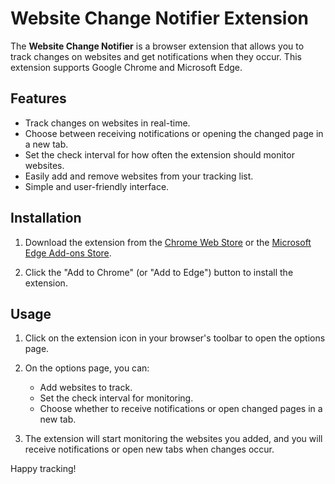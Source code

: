 # Website Change Notifier Extension

The **Website Change Notifier** is a browser extension that allows you to track changes on websites and get notifications when they occur. This extension supports Google Chrome and Microsoft Edge.

## Features

- Track changes on websites in real-time.
- Choose between receiving notifications or opening the changed page in a new tab.
- Set the check interval for how often the extension should monitor websites.
- Easily add and remove websites from your tracking list.
- Simple and user-friendly interface.

## Installation

1. Download the extension from the [Chrome Web Store](https://chrome.google.com/webstore) or the [Microsoft Edge Add-ons Store](https://microsoftedge.microsoft.com/addons/Microsoft-Edge-Extensions-Home).

2. Click the "Add to Chrome" (or "Add to Edge") button to install the extension.

## Usage

1. Click on the extension icon in your browser's toolbar to open the options page.

2. On the options page, you can:
   - Add websites to track.
   - Set the check interval for monitoring.
   - Choose whether to receive notifications or open changed pages in a new tab.

3. The extension will start monitoring the websites you added, and you will receive notifications or open new tabs when changes occur.

Happy tracking!
